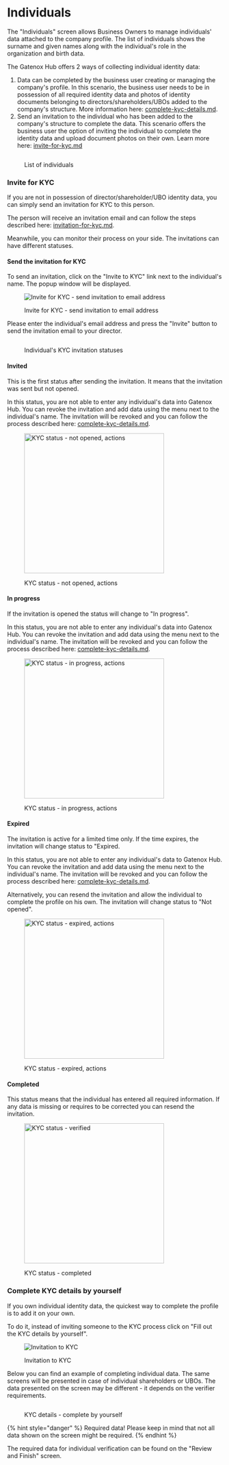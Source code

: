 # Individuals

The "Individuals" screen allows Business Owners to manage individuals' data attached to the company profile. The list of individuals shows the surname and given names along with the individual's role in the organization and birth data.

The Gatenox Hub offers 2 ways of collecting individual identity data:

1. Data can be completed by the business user creating or managing the company's profile. In this scenario, the business user needs to be in possession of all required identity data and photos of identity documents belonging to directors/shareholders/UBOs added to the company's structure. More information here: [complete-kyc-details.md](complete-kyc-details.md "mention").
2. Send an invitation to the individual who has been added to the company's structure to complete the data. This scenario offers the business user the option of inviting the individual to complete the identity data and upload document photos on their own. Learn more here: [invite-for-kyc.md](invite-for-kyc.md "mention")

<figure><img src="../../.gitbook/assets/WizardIndividualsList.png" alt=""><figcaption><p>List of individuals</p></figcaption></figure>



### Invite for KYC

If you are not in possession of director/shareholder/UBO identity data, you can simply send an invitation for KYC to this person.

The person will receive an invitation email and can follow the steps described here: [invitation-for-kyc.md](../i-received-email-from-gatenox/invitation-for-kyc.md "mention").

Meanwhile, you can monitor their process on your side. The invitations can have different statuses.

#### Send the invitation for KYC

To send an invitation, click on the "Invite to KYC" link next to the individual's name. The popup window will be displayed.

<figure><img src="../../.gitbook/assets/InviteToKYCNW.png" alt="Invite for KYC - send invitation to email address"><figcaption><p>Invite for KYC - send invitation to email address</p></figcaption></figure>

Please enter the individual's email address and press the "Invite" button to send the invitation email to your director.

<figure><img src="../../.gitbook/assets/InvitationStatuses.png" alt=""><figcaption><p>Individual's KYC invitation statuses</p></figcaption></figure>

#### Invited

This is the first status after sending the invitation. It means that the invitation was sent but not opened.&#x20;

In this status, you are not able to enter any individual's data into Gatenox Hub. You can revoke the invitation and add data using the menu next to the individual's name. The invitation will be revoked and you can follow the process described here: [complete-kyc-details.md](complete-kyc-details.md "mention").

<figure><img src="../../.gitbook/assets/InvitationStatusInvited.png" alt="KYC status - not opened, actions" width="327"><figcaption><p>KYC status - not opened, actions</p></figcaption></figure>

#### In progress

If the invitation is opened the status will change to "In progress".

In this status, you are not able to enter any individual's data into Gatenox Hub. You can revoke the invitation and add data using the menu next to the individual's name. The invitation will be revoked and you can follow the process described here: [complete-kyc-details.md](complete-kyc-details.md "mention").

<figure><img src="../../.gitbook/assets/InvitationStatusInProgress.png" alt="KYC status - in progress, actions" width="327"><figcaption><p>KYC status - in progress, actions</p></figcaption></figure>

#### Expired

The invitation is active for a limited time only. If the time expires, the invitation will change status to "Expired.

In this status, you are not able to enter any individual's data to Gatenox Hub. You can revoke the invitation and add data using the menu next to the individual's name. The invitation will be revoked and you can follow the process described here: [complete-kyc-details.md](complete-kyc-details.md "mention").

Alternatively, you can resend the invitation and allow the individual to complete the profile on his own. The invitation will change status to "Not opened".

<figure><img src="../../.gitbook/assets/InvitationStatusExpired.png" alt="KYC status - expired, actions" width="327"><figcaption><p>KYC status - expired, actions</p></figcaption></figure>

#### Completed

This status means that the individual has entered all required information. If any data is missing or requires to be corrected you can resend the invitation.

<figure><img src="../../.gitbook/assets/InvitationStatusCompleted.png" alt="KYC status - verified" width="327"><figcaption><p>KYC status - completed</p></figcaption></figure>



### Complete KYC details by yourself

If you own individual identity data, the quickest way to complete the profile is to add it on your own.

To do it, instead of inviting someone to the KYC process click on "Fill out the KYC details by yourself".

<figure><img src="../../.gitbook/assets/WizardIndividualsInvitation.png" alt="Invitation to KYC"><figcaption><p>Invitation to KYC</p></figcaption></figure>

Below you can find an example of completing individual data. The same screens will be presented in case of individual shareholders or UBOs. The data presented on the screen may be different - it depends on the verifier requirements.

<figure><img src="../../.gitbook/assets/WizardInvdividualsYourself.png" alt=""><figcaption><p>KYC details - complete by yourself </p></figcaption></figure>

{% hint style="danger" %}
Required data! Please keep in mind that not all data shown on the screen might be required.&#x20;
{% endhint %}

The required data for individual verification can be found on the "Review and Finish" screen.

<figure><img src="../../.gitbook/assets/WizardIndividualsReviewAndFinish.png" alt=""><figcaption></figcaption></figure>
